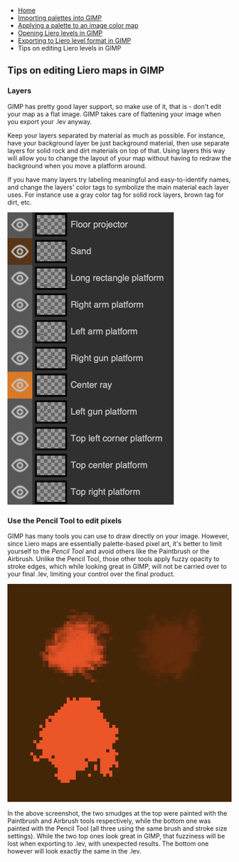 * [Home](/README.md)
* [Importing palettes into GIMP](/doc/import_palettes.md)
* [Applying a palette to an image color map](/doc/set_color_map.md)
* [Opening Liero levels in GIMP](/doc/open_lev_file.md)
* [Exporting to Liero level format in GIMP](/doc/save_lev_file.md)
* Tips on editing Liero levels in GIMP

## Tips on editing Liero maps in GIMP

### Layers

GIMP has pretty good layer support, so make use of it, that is - don't edit
your map as a flat image. GIMP takes care of flattening your image when you
export your .lev anyway.

Keep your layers separated by material as much as possible. For instance, have
your background layer be just background material, then use separate layers for
solid rock and dirt materials on top of that. Using layers this way will allow
you to change the layout of your map without having to redraw the background
when you move a platform around.

If you have many layers try labeling meaningful and easy-to-identify names, and
change the layers' color tags to symbolize the main material each layer uses.
For instance use a gray color tag for solid rock layers, brown tag for dirt,
etc.

![Labeled layers](/screenshots/labeled-layers.png)

### Use the Pencil Tool to edit pixels

GIMP has many tools you can use to draw directly on your image. However, since
Liero maps are essentially palette-based pixel art, it's better to limit
yourself to the *Pencil Tool* and avoid others like the Paintbrush or the
Airbrush. Unlike the Pencil Tool, those other tools apply fuzzy opacity to
stroke edges, which while looking great in GIMP, will not be carried over to
your final .lev, limiting your control over the final product.

![Tool fuzziness](/screenshots/tool-fuzziness.png)

In the above screenshot, the two smudges at the top were painted with the
Paintbrush and Airbrush tools respectively, while the bottom one was painted
with the Pencil Tool (all three using the same brush and stroke size settings).
While the two top ones look great in GIMP, that fuzziness will be lost when
exporting to .lev, with unexpected results. The bottom one however will look
exactly the same in the .lev.

